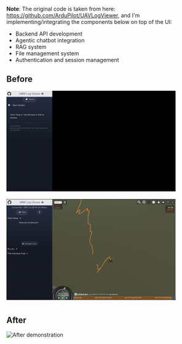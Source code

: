 **Note**: The original code is taken from here: https://github.com/ArduPilot/UAVLogViewer, and I'm implementing/integrating the components below on top of the UI:

- Backend API development
- Agentic chatbot integration
- RAG system
- File management system
- Authentication and session management

<div>
  <h2 style="text-align: left;">Before</h2>
  <div style="display: flex; justify-content: flex-start; flex-wrap: wrap; gap: 20px; margin-bottom: 40px;">
    <img src="images/image-7.png" alt="Before image 1" width="440" />
    <img src="images/image-8.png" alt="Before image 2" width="440" />
  </div>

  <h2 style="text-align: left;">After</h2>
  <div style="display: flex; justify-content: flex-start; margin-bottom: 20px;">
    <img src="images/after.gif" alt="After demonstration" width="900" />
  </div>
</div>